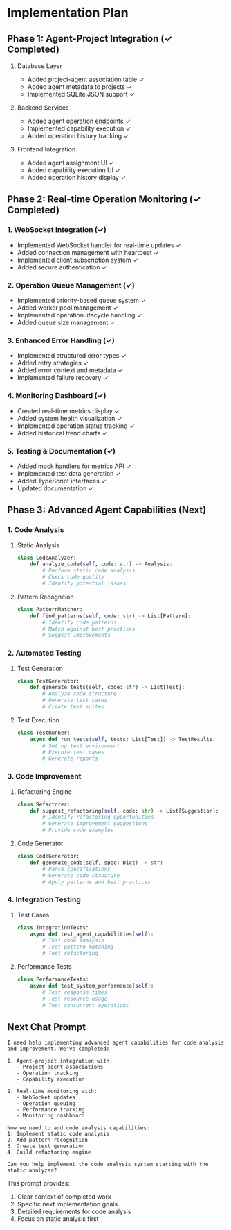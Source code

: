 # Implementation Plan

## Phase 1: Agent-Project Integration (✓ Completed)
1. Database Layer
   - Added project-agent association table ✓
   - Added agent metadata to projects ✓
   - Implemented SQLite JSON support ✓

2. Backend Services
   - Added agent operation endpoints ✓
   - Implemented capability execution ✓
   - Added operation history tracking ✓

3. Frontend Integration
   - Added agent assignment UI ✓
   - Added capability execution UI ✓
   - Added operation history display ✓

## Phase 2: Real-time Operation Monitoring (✓ Completed)

### 1. WebSocket Integration (✓)
- Implemented WebSocket handler for real-time updates ✓
- Added connection management with heartbeat ✓
- Implemented client subscription system ✓
- Added secure authentication ✓

### 2. Operation Queue Management (✓)
- Implemented priority-based queue system ✓
- Added worker pool management ✓
- Implemented operation lifecycle handling ✓
- Added queue size management ✓

### 3. Enhanced Error Handling (✓)
- Implemented structured error types ✓
- Added retry strategies ✓
- Added error context and metadata ✓
- Implemented failure recovery ✓

### 4. Monitoring Dashboard (✓)
- Created real-time metrics display ✓
- Added system health visualization ✓
- Implemented operation status tracking ✓
- Added historical trend charts ✓

### 5. Testing & Documentation (✓)
- Added mock handlers for metrics API ✓
- Implemented test data generation ✓
- Added TypeScript interfaces ✓
- Updated documentation ✓

## Phase 3: Advanced Agent Capabilities (Next)

### 1. Code Analysis
1. Static Analysis
   ```python
   class CodeAnalyzer:
       def analyze_code(self, code: str) -> Analysis:
           # Perform static code analysis
           # Check code quality
           # Identify potential issues
   ```

2. Pattern Recognition
   ```python
   class PatternMatcher:
       def find_patterns(self, code: str) -> List[Pattern]:
           # Identify code patterns
           # Match against best practices
           # Suggest improvements
   ```

### 2. Automated Testing
1. Test Generation
   ```python
   class TestGenerator:
       def generate_tests(self, code: str) -> List[Test]:
           # Analyze code structure
           # Generate test cases
           # Create test suites
   ```

2. Test Execution
   ```python
   class TestRunner:
       async def run_tests(self, tests: List[Test]) -> TestResults:
           # Set up test environment
           # Execute test cases
           # Generate reports
   ```

### 3. Code Improvement
1. Refactoring Engine
   ```python
   class Refactorer:
       def suggest_refactoring(self, code: str) -> List[Suggestion]:
           # Identify refactoring opportunities
           # Generate improvement suggestions
           # Provide code examples
   ```

2. Code Generator
   ```python
   class CodeGenerator:
       def generate_code(self, spec: Dict) -> str:
           # Parse specifications
           # Generate code structure
           # Apply patterns and best practices
   ```

### 4. Integration Testing
1. Test Cases
   ```python
   class IntegrationTests:
       async def test_agent_capabilities(self):
           # Test code analysis
           # Test pattern matching
           # Test refactoring
   ```

2. Performance Tests
   ```python
   class PerformanceTests:
       async def test_system_performance(self):
           # Test response times
           # Test resource usage
           # Test concurrent operations
   ```

## Next Chat Prompt
```
I need help implementing advanced agent capabilities for code analysis and improvement. We've completed:

1. Agent-project integration with:
   - Project-agent associations
   - Operation tracking
   - Capability execution

2. Real-time monitoring with:
   - WebSocket updates
   - Operation queuing
   - Performance tracking
   - Monitoring dashboard

Now we need to add code analysis capabilities:
1. Implement static code analysis
2. Add pattern recognition
3. Create test generation
4. Build refactoring engine

Can you help implement the code analysis system starting with the static analyzer?
```

This prompt provides:
1. Clear context of completed work
2. Specific next implementation goals
3. Detailed requirements for code analysis
4. Focus on static analysis first
